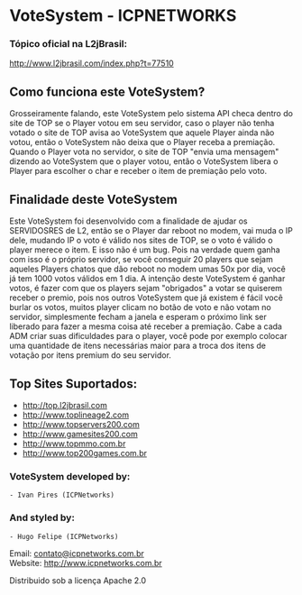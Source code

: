 # VoteSystem - ICPNETWORKS

### Tópico oficial na L2jBrasil:
http://www.l2jbrasil.com/index.php?t=77510

## Como funciona este VoteSystem?

Grosseiramente falando, este VoteSystem pelo sistema API checa dentro do site de TOP se o Player votou em seu servidor, caso o player não tenha votado o site de TOP avisa ao VoteSystem que aquele Player ainda não votou, então o VoteSystem não deixa que o Player receba a premiação.
Quando o Player vota no servidor, o site de TOP "envia uma mensagem" dizendo ao VoteSystem que o player votou, então o VoteSystem libera o Player para escolher o char e receber o item de premiação pelo voto.


## Finalidade deste VoteSystem

Este VoteSystem foi desenvolvido com a finalidade de ajudar os SERVIDOSRES de L2, então se o Player dar reboot no modem, vai muda o IP dele, mudando IP o voto é válido nos sites de TOP, se o voto é válido o player merece o item. E isso não é um bug. Pois na verdade quem ganha com isso é o próprio servidor, se você conseguir 20 players que sejam aqueles Players chatos que dão reboot no modem umas 50x por dia, você já tem 1000 votos válidos em 1 dia. A intenção deste VoteSystem é ganhar votos, é fazer com que os players sejam "obrigados" a votar se quiserem receber o premio, pois nos outros VoteSystem que já existem é fácil você burlar os votos, muitos player clicam no botão de voto e não votam no servidor, simplesmente fecham a janela e esperam o próximo link ser liberado para fazer a mesma coisa até receber a premiação. Cabe a cada ADM criar suas dificuldades para o player, você pode por exemplo colocar uma quantidade de itens necessárias maior para a troca dos itens de votação por itens premium do seu servidor.

## Top Sites Suportados:

- http://top.l2jbrasil.com
- http://www.toplineage2.com
- http://www.topservers200.com
- http://www.gamesites200.com
- http://www.topmmo.com.br
- http://www.top200games.com.br


### VoteSystem developed by:        
    - Ivan Pires (ICPNetworks)        
### And styled by:            
	- Hugo Felipe (ICPNetworks)       

Email: contato@icpnetworks.com.br   
Website: http://www.icpnetworks.com.br 


Distribuido sob a licença Apache 2.0